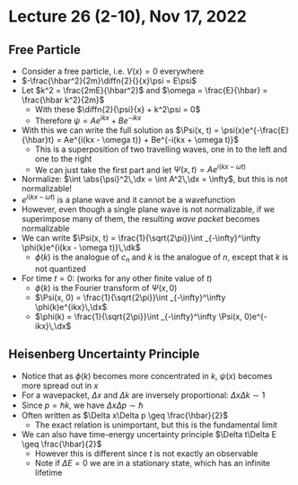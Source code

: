 # Lecture 26 (2-10), Nov 17, 2022

## Free Particle

* Consider a free particle, i.e. $V(x) = 0$ everywhere
* $-\frac{\hbar^2}{2m}\diffn{2}{}{x}\psi = E\psi$
* Let $k^2 = \frac{2mE}{\hbar^2}$ and $\omega = \frac{E}{\hbar} = \frac{\hbar k^2}{2m}$
	* With these $\diffn{2}{\psi}{x} + k^2\psi = 0$
	* Therefore $\psi = Ae^{ikx} + Be^{-ikx}$
* With this we can write the full solution as $\Psi(x, t) = \psi(x)e^{-\frac{E}{\hbar}t} = Ae^{i(kx - \omega t)} + Be^{-i(kx + \omega t)}$
	* This is a superposition of two travelling waves, one in to the left and one to the right
	* We can just take the first part and let $\Psi(x, t) = Ae^{i(kx - \omega t)}$
* Normalize: $\int \abs{\psi}^2\,\dx = \int A^2\,\dx = \infty$, but this is not normalizable!
* $e^{i(kx - \omega t)}$ is a plane wave and it cannot be a wavefunction
* However, even though a single plane wave is not normalizable, if we superimpose many of them, the resulting *wave packet* becomes normalizable
* We can write $\Psi(x, t) = \frac{1}{\sqrt{2\pi}}\int _{-\infty}^\infty \phi(k)e^{i(kx - \omega t)}\,\dk$
	* $\phi(k)$ is the analogue of $c_n$ and $k$ is the analogue of $n$, except that $k$ is not quantized
* For time $t = 0$: (works for any other finite value of $t$)
	* $\phi(k)$ is the Fourier transform of $\Psi(x, 0)$
	* $\Psi(x, 0) = \frac{1}{\sqrt{2\pi}}\int _{-\infty}^\infty \phi(k)e^{ikx}\,\dx$
	* $\phi(k) = \frac{1}{\sqrt{2\pi}}\int _{-\infty}^\infty \Psi(x, 0)e^{-ikx}\,\dx$

## Heisenberg Uncertainty Principle

* Notice that as $\phi(k)$ becomes more concentrated in $k$, $\psi(x)$ becomes more spread out in $x$
* For a wavepacket, $\Delta x$ and $\Delta k$ are inversely proportional: $\Delta x\Delta k \sim 1$
* Since $p = \hbar k$, we have $\Delta x\Delta p \sim \hbar$
* Often written as $\Delta x\Delta p \geq \frac{\hbar}{2}$
	* The exact relation is unimportant, but this is the fundamental limit
* We can also have time-energy uncertainty principle $\Delta t\Delta E \geq \frac{\hbar}{2}$
	* However this is different since $t$ is not exactly an observable
	* Note if $\Delta E = 0$ we are in a stationary state, which has an infinite lifetime

